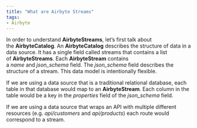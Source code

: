 ```yaml
---
title: "What are Airbyte Streams"
tags:
- Airbyte
---
```

In order to understand **AirbyteStreams**, let’s first talk about the **AirbyteCatalog**. An **AirbyteCatalog** describes the structure of data in a data source. It has a single field called streams that contains a list of **AirbyteStreams**. Each **AirbyteStream** contains a _name_ and _json_schema_ field. The _json_schema_ field describes the structure of a stream. This data model is intentionally flexible.

If we are using a data source that is a traditional relational database, each table in that database would map to an **AirbyteStream**. Each column in the table would be a key in the _properties_ field of the _json_schema_ field.

If we are using a data source that wraps an API with multiple different resources (e.g. _api/customers_ and _api/products_) each route would correspond to a stream.